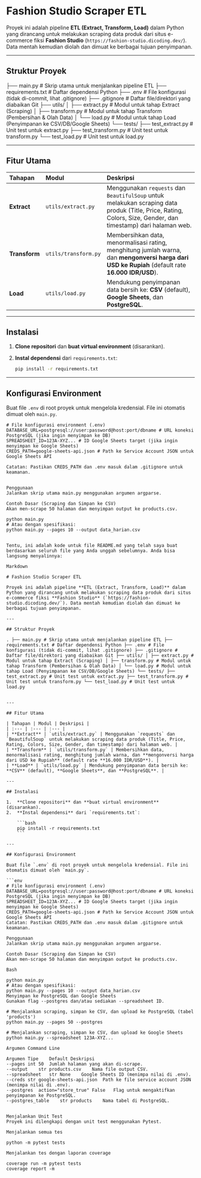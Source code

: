 # Fashion Studio Scraper ETL

Proyek ini adalah pipeline **ETL (Extract, Transform, Load)** dalam Python yang dirancang untuk melakukan scraping data produk dari situs e-commerce fiksi **Fashion Studio** (`https://fashion-studio.dicoding.dev/`). Data mentah kemudian diolah dan dimuat ke berbagai tujuan penyimpanan.

---

## Struktur Proyek

├── main.py                # Skrip utama untuk menjalankan pipeline ETL
├── requirements.txt       # Daftar dependensi Python
├── .env                   # File konfigurasi (tidak di-commit, lihat .gitignore)
├── .gitignore             # Daftar file/direktori yang diabaikan Git
├── utils/
│   ├── extract.py         # Modul untuk tahap Extract (Scraping)
│   ├── transform.py       # Modul untuk tahap Transform (Pembersihan & Olah Data)
│   └── load.py            # Modul untuk tahap Load (Penyimpanan ke CSV/DB/Google Sheets)
└── tests/
    ├── test_extract.py    # Unit test untuk extract.py
    ├── test_transform.py  # Unit test untuk transform.py
    └── test_load.py       # Unit test untuk load.py


---

## Fitur Utama

| Tahapan | Modul | Deskripsi |
| :--- | :--- | :--- |
| **Extract** | `utils/extract.py` | Menggunakan `requests` dan `BeautifulSoup` untuk melakukan scraping data produk (Title, Price, Rating, Colors, Size, Gender, dan timestamp) dari halaman web. |
| **Transform** | `utils/transform.py` | Membersihkan data, menormalisasi rating, menghitung jumlah warna, dan **mengonversi harga dari USD ke Rupiah** (default rate **16.000 IDR/USD**). |
| **Load** | `utils/load.py` | Mendukung penyimpanan data bersih ke: **CSV** (default), **Google Sheets**, dan **PostgreSQL**. |

---

## Instalasi

1.  **Clone repositori** dan **buat virtual environment** (disarankan).
2.  **Instal dependensi** dari `requirements.txt`:

    ```bash
    pip install -r requirements.txt
    ```

---

## Konfigurasi Environment

Buat file `.env` di root proyek untuk mengelola kredensial. File ini otomatis dimuat oleh `main.py`.

```env
# File konfigurasi environment (.env)
DATABASE_URL=postgresql://user:password@host:port/dbname # URL koneksi PostgreSQL (jika ingin menyimpan ke DB)
SPREADSHEET_ID=123A-XYZ... # ID Google Sheets target (jika ingin menyimpan ke Google Sheets)
CREDS_PATH=google-sheets-api.json # Path ke Service Account JSON untuk Google Sheets API

Catatan: Pastikan CREDS_PATH dan .env masuk dalam .gitignore untuk keamanan.


Penggunaan
Jalankan skrip utama main.py menggunakan argumen argparse.

Contoh Dasar (Scraping dan Simpan ke CSV)
Akan men-scrape 50 halaman dan menyimpan output ke products.csv.

python main.py
# Atau dengan spesifikasi:
python main.py --pages 10 --output data_harian.csv


Tentu, ini adalah kode untuk file README.md yang telah saya buat berdasarkan seluruh file yang Anda unggah sebelumnya. Anda bisa langsung menyalinnya:

Markdown

# Fashion Studio Scraper ETL

Proyek ini adalah pipeline **ETL (Extract, Transform, Load)** dalam Python yang dirancang untuk melakukan scraping data produk dari situs e-commerce fiksi **Fashion Studio** (`https://fashion-studio.dicoding.dev/`). Data mentah kemudian diolah dan dimuat ke berbagai tujuan penyimpanan.

---

## Struktur Proyek

. ├── main.py # Skrip utama untuk menjalankan pipeline ETL ├── requirements.txt # Daftar dependensi Python ├── .env # File konfigurasi (tidak di-commit, lihat .gitignore) ├── .gitignore # Daftar file/direktori yang diabaikan Git ├── utils/ │ ├── extract.py # Modul untuk tahap Extract (Scraping) │ ├── transform.py # Modul untuk tahap Transform (Pembersihan & Olah Data) │ └── load.py # Modul untuk tahap Load (Penyimpanan ke CSV/DB/Google Sheets) └── tests/ ├── test_extract.py # Unit test untuk extract.py ├── test_transform.py # Unit test untuk transform.py └── test_load.py # Unit test untuk load.py


---

## Fitur Utama

| Tahapan | Modul | Deskripsi |
| :--- | :--- | :--- |
| **Extract** | `utils/extract.py` | Menggunakan `requests` dan `BeautifulSoup` untuk melakukan scraping data produk (Title, Price, Rating, Colors, Size, Gender, dan timestamp) dari halaman web. |
| **Transform** | `utils/transform.py` | Membersihkan data, menormalisasi rating, menghitung jumlah warna, dan **mengonversi harga dari USD ke Rupiah** (default rate **16.000 IDR/USD**). |
| **Load** | `utils/load.py` | Mendukung penyimpanan data bersih ke: **CSV** (default), **Google Sheets**, dan **PostgreSQL**. |

---

## Instalasi

1.  **Clone repositori** dan **buat virtual environment** (disarankan).
2.  **Instal dependensi** dari `requirements.txt`:

    ```bash
    pip install -r requirements.txt
    ```

---

## Konfigurasi Environment

Buat file `.env` di root proyek untuk mengelola kredensial. File ini otomatis dimuat oleh `main.py`.

```env
# File konfigurasi environment (.env)
DATABASE_URL=postgresql://user:password@host:port/dbname # URL koneksi PostgreSQL (jika ingin menyimpan ke DB)
SPREADSHEET_ID=123A-XYZ... # ID Google Sheets target (jika ingin menyimpan ke Google Sheets)
CREDS_PATH=google-sheets-api.json # Path ke Service Account JSON untuk Google Sheets API
Catatan: Pastikan CREDS_PATH dan .env masuk dalam .gitignore untuk keamanan.

Penggunaan
Jalankan skrip utama main.py menggunakan argumen argparse.

Contoh Dasar (Scraping dan Simpan ke CSV)
Akan men-scrape 50 halaman dan menyimpan output ke products.csv.

Bash

python main.py
# Atau dengan spesifikasi:
python main.py --pages 10 --output data_harian.csv
Menyimpan ke PostgreSQL dan Google Sheets
Gunakan flag --postgres dan/atau sediakan --spreadsheet ID.

# Menjalankan scraping, simpan ke CSV, dan upload ke PostgreSQL (tabel 'products')
python main.py --pages 50 --postgres

# Menjalankan scraping, simpan ke CSV, dan upload ke Google Sheets
python main.py --spreadsheet 123A-XYZ...

Argumen Command Line

Argumen	Tipe	Default	Deskripsi
--pages	int	50	Jumlah halaman yang akan di-scrape.
--output	str	products.csv	Nama file output CSV.
--spreadsheet	str	None	Google Sheets ID (menimpa nilai di .env).
--creds	str	google-sheets-api.json	Path ke file service account JSON (menimpa nilai di .env).
--postgres	action="store_true"	False	Flag untuk mengaktifkan penyimpanan ke PostgreSQL.
--postgres_table	str	products	Nama tabel di PostgreSQL.


Menjalankan Unit Test
Proyek ini dilengkapi dengan unit test menggunakan Pytest.

Menjalankan semua tes

python -m pytest tests

Menjalankan tes dengan laporan coverage

coverage run -m pytest tests
coverage report -m
